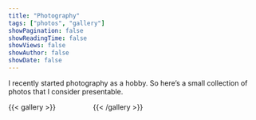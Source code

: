 ```yaml
---
title: "Photography"
tags: ["photos", "gallery"]
showPagination: false
showReadingTime: false
showViews: false
showAuthor: false
showDate: false
---
```


I recently started photography as a hobby. So here’s a small collection of photos that I consider presentable.

{{< gallery >}}
    <img src="gallery/BS-01.jpg" alt="" class="grid-w100 md:grid-w50 xl:grid-w33">
    <img src="gallery/BS-02.jpg" alt="" class="grid-w100 md:grid-w50 xl:grid-w33">
    <img src="gallery/BS-03.jpg" alt="" class="grid-w100 md:grid-w50 xl:grid-w33">
    <img src="gallery/BS-04.jpg" alt="" class="grid-w100 md:grid-w50 xl:grid-w33">
    <img src="gallery/BS-05.jpg" alt="" class="grid-w100 md:grid-w50 xl:grid-w33">
    <img src="gallery/BS-06.jpg" alt="" class="grid-w100 md:grid-w50 xl:grid-w33">
    <img src="gallery/BS-07.jpg" alt="" class="grid-w100 md:grid-w50 xl:grid-w33">
    <img src="gallery/BS-08.jpg" alt="" class="grid-w100 md:grid-w50 xl:grid-w33">
    <img src="gallery/BS-09.jpg" alt="" class="grid-w100 md:grid-w50 xl:grid-w33">
    <img src="gallery/BS-10.jpg" alt="" class="grid-w100 md:grid-w50 xl:grid-w33">
    <img src="gallery/BS-11.jpg" alt="" class="grid-w100 md:grid-w50 xl:grid-w33">
    <img src="gallery/BS-12.jpg" alt="" class="grid-w100 md:grid-w50 xl:grid-w33">
    <img src="gallery/BS-13.jpg" alt="" class="grid-w100 md:grid-w50 xl:grid-w33">
    <img src="gallery/BS-14.jpg" alt="" class="grid-w100 md:grid-w50 xl:grid-w33">
    <img src="gallery/BS-15.jpg" alt="" class="grid-w100 md:grid-w50 xl:grid-w33">
    <img src="gallery/BS-16.jpg" alt="" class="grid-w100 md:grid-w50 xl:grid-w33">
    <img src="gallery/BS-17.jpg" alt="" class="grid-w100 md:grid-w50 xl:grid-w33">
    <img src="gallery/BS-18.jpg" alt="" class="grid-w100 md:grid-w50 xl:grid-w33">
{{< /gallery >}}